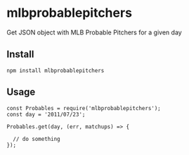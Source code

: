 # mlbprobablepitchers
Get JSON object with MLB Probable Pitchers for a given day

## Install
```
npm install mlbprobablepitchers
```

## Usage
```
const Probables = require('mlbprobablepitchers');
const day = '2011/07/23';

Probables.get(day, (err, matchups) => {

  // do something
});
```
